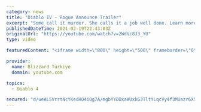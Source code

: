 ```yaml
---
category: news
title: "Diablo IV - Rogue Announce Trailer"
excerpt: "Some call it murder. She calls it a job well done. Learn more at Diablo4.com. The Rogue is the newest addition to the Diablo IV ..."
publishedDateTime: 2021-02-19T22:43:03Z
originalUrl: "https://youtube.com/watch?v=2WdVc8J3_YU"
type: video

featuredContent: "<iframe width=\"800\" height=\"500\" frameborder=\"0\" src=\"https://www.youtube.com/embed/2WdVc8J3_YU\" allow=\"accelerometer; autoplay; encrypted-media; gyroscope; picture-in-picture\" allowfullscreen></iframe>"

provider:
  name: Blizzard Türkiye
  domain: youtube.com

topics:
  - Diablo 4

secured: "d/ueAL5VrrtNcYKedHO4iQg7A/mgbYYDDxaWUxkG3TltYLqcVy4f3MUazr6X5ybsF0tYlp6DSJLX97JQwB6YvEMirlu3l/FCHmR9PpBET59aSlVa0JnOD9XysQc94m6eLQKE7kfFCBPhA3tobhWLebdSba+ucyZ7aT6tS+625uhiupCI1a1CHLUYLbflv78/jEHfeGT6OrwMohVSAy+WKLn/Wif0Kg79MGYdwlxTW5nzrGqxZMtsXBL7wTtNXrnIZOh3wDkxmKWg6nolfpSJmNb/4SnVg6muqFYUhliLsalh7wlLrT6yZ1nHTtLWF/82ZHu7/lf9m+xB9ngLWA1kg68FbDka/tLzb75r2S/QDCNI9+1BA23V3ycY7a9nRKbZDy0Sb2N8qi1sqnEg1VXJgw==;eixfBSjtWKy8WwswVThOrg=="
---
```


